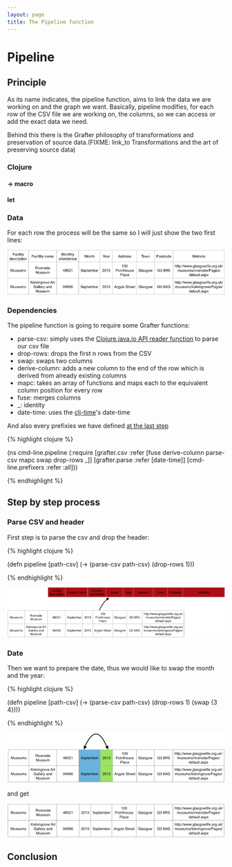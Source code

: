 ```yaml
---
layout: page
title: The Pipeline function
---
```


# Pipeline

## Principle
As its name indicates, the pipeline function, aims to link the data we are working on and the graph we want. Basically, pipeline modifies, for each row of the CSV file we are working on, the columns, so we can access or add the exact data we need. 

Behind this there is the Grafter philosophy of transformations and preservation of source data.(FIXME: link_to Transformations and the art of preserving source data)

### Clojure 

#### -> macro

#### let

### Data
For each row the process will be the same so I will just show the two first lines:

![Data Screenshot](/assets/921_pipeline_1.png)

### Dependencies

The pipeline function is going to require some Grafter functions:

- parse-csv: simply uses the [Clojure.java.io API reader function](http://clojure.github.io/clojure/clojure.java.io-api.html) to parse our csv file
- drop-rows: drops the first n rows from the CSV
- swap: swaps two columns
- derive-column: adds a new column to the end of the row which is derived from
already existing columns
- mapc: takes an array of functions and maps each to the equivalent column
position for every row
- fuse: merges columns 
- _: identity
- date-time: uses the [clj-time](https://github.com/clj-time/clj-time)'s date-time

And also every prefixies we have defined [at the last step](911_prefixies.html)


{% highlight clojure %}

(ns cmd-line.pipeline
  (:require [grafter.csv :refer [fuse derive-column parse-csv mapc swap drop-rows _]]
            [grafter.parse :refer [date-time]]
            [cmd-line.prefixers :refer :all]))

{% endhighlight %}

## Step by step process

### Parse CSV and header

First step is to parse the csv and drop the header:

{% highlight clojure %}

(defn pipeline [path-csv] 
 (-> (parse-csv path-csv)
     (drop-rows 1)))
     
{% endhighlight %}

![Drop header Screenshot](/assets/921_pipeline_2.png)


### Date

Then we want to prepare the date, thus we would like to swap the month and the year:

{% highlight clojure %}

(defn pipeline [path-csv] 
 (-> (parse-csv path-csv)
     (drop-rows 1)
     (swap {3 4})))
     
{% endhighlight %}

![Swap Screenshot](/assets/921_pipeline_3.png)

and get

![Swap Screenshot](/assets/921_pipeline_4.png)

###

## Conclusion 